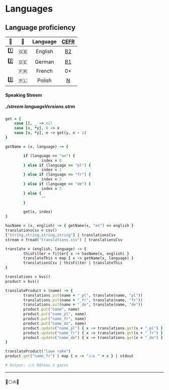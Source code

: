 # Languages

## Language proficiency

| 🔢 | 🏁 | Language | [CEFR](https://stagyrite.github.io/languages#my-language-proficiency "Common European Framework of Reference for Languages") |
| :---: |  :---: | :---: | :---: |
| 1️⃣ | 🇬🇧 | English | [B2](https://stagyrite.github.io/languages#my-language-proficiency "Post-Intermediate") |
| 2️⃣ | 🇩🇪 | German | [B1](https://stagyrite.github.io/languages#my-language-proficiency "Intermedìate. But one day I will say: Post-Intermediate") |
|  | 🇫🇷 | French| 0+ |
| 3️⃣ | 🇵🇱 | Polish | [N](https://stagyrite.github.io/languages#my-language-proficiency "Native") |

#### Speaking Streem

##### ./streem languageVersions.strm

```ruby
get = {
    case [], _ -> nil
    case [x, *y], 0 -> x
    case [x, *y], n -> get(y, n - 1)
}

getName = (x, language) -> {

        if (language == "en") {
                index = 0
        } else if (language == "pl") {
                index = 1
        } else if (language == "fr") {
                index = 2
        } else if (language == "de") {
                index = 3
        } else {
                ""
        }

        get(x, index)
}

hasName = (x, english) -> { getName(x, "en") == english }
translationsCsv = csv()
["string,string,string,string"] | translationsCsv
stream = fread("translations.csv") | translationsCsv

translate = (english, language) -> {
        thisFilter = filter{ x -> hasName(x, english) }
        translateThis = map { x -> getName(x, language) }
        translationsCsv | thisFilter | translateThis
}

translations = kvs()
product = kvs()

translateProduct = (name) -> {
        translations.put(name + "_pl", translate(name, "pl"))
        translations.put(name + "_fr", translate(name, "fr"))
        translations.put(name + "_de", translate(name, "de"))
        product.put("name", name)
        product.put("name_pl", name)
        product.put("name_fr", name)
        product.put("name_de", name)
        product.update("name_pl") { x -> translations.get(x + "_pl") }
        product.update("name_fr") { x -> translations.get(x + "_fr") }
        product.update("name_de") { x -> translations.get(x + "_de") }
}

translateProduct("lawn rake")
product.get("name_fr") | map { x -> "🇫🇷 " + x } | stdout

# Output: 🇫🇷 Râteau à gazon
```

---

🔵⚪️⛵️🧿
